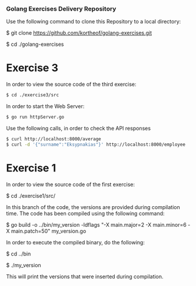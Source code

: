 ### Golang Exercises Delivery Repository

Use the following command to clone this Repository to a local directory:

$ git clone https://github.com/kortheof/golang-exercises.git

$ cd ./golang-exercises

# Exercise 3

In order to view the source code of the third exercise:
```bash
$ cd ./exercise3/src
```
In order to start the Web Server:
```bash
$ go run httpServer.go
```

Use the following calls, in order to check the API responses
```bash
$ curl http://localhost:8000/average
$ curl -d '{"surname":"Eksypnakias"}' http://localhost:8000/employee
```
# Exercise 1

In order to view the source code of the first exercise:

$ cd ./exercise1/src/

In this branch of the code, the versions are provided during compilation time.
The code has been compiled using the following command:

$ go build -o ../bin/my_version -ldflags "-X main.major=2 -X main.minor=6 -X main.patch=50" my_version.go

In order to execute the compiled binary, do the following:

$ cd ../bin

$ ./my_version

This will print the versions that were inserted during compilation.
